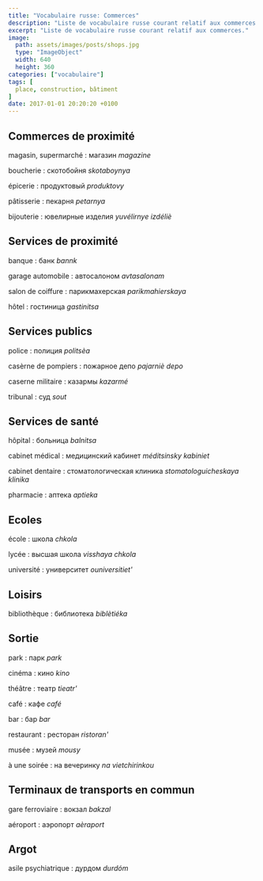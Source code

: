 ```yaml
---
title: "Vocabulaire russe: Commerces"
description: "Liste de vocabulaire russe courant relatif aux commerces."
excerpt: "Liste de vocabulaire russe courant relatif aux commerces."
image:
  path: assets/images/posts/shops.jpg
  type: "ImageObject"
  width: 640
  height: 360
categories: ["vocabulaire"]
tags: [
  place, construction, bâtiment
]
date: 2017-01-01 20:20:20 +0100
---
```


## Commerces de proximité

magasin, supermarché
: магазин
*magazine*

boucherie
: скотобойня
*skotaboynya*

épicerie
: продуктовый
*produktovy*

pâtisserie
: пекарня
*petarnya*

bijouterie
: ювелирные изделия
*yuvélirnye izdéliè*


## Services de proximité

banque
: банк
*bannk*

garage automobile
: автосалоном
*avtasalonam*

salon de coiffure
: парикмахерская
*parikmahierskaya*

hôtel
: гостиница
*gastinitsa*


## Services publics

police
: полиция
*politsèa*

casèrne de pompiers
: пожарное депо
*pajarniè depo*

caserne militaire
: казармы
*kazarmé*

tribunal
: суд
*sout*


## Services de santé

hôpital
: больница
*balnitsa*

cabinet médical
: медицинский кабинет
*méditsinsky kabiniet*

cabinet dentaire
: стоматологическая клиника
*stomatologuicheskaya klinika*

pharmacie
: аптека
*aptieka*


## Ecoles

école
: школа
*chkola*

lycée
: высшая школа
*visshaya chkola*

université
: университет
*ouniversitiet'*


## Loisirs

bibliothèque
: библиотека
*biblètiéka*


## Sortie

park
: парк
*park*

cinéma
: кино
*kino*

théâtre
: театр
*tieatr'*

café
: кафе
*café*

bar
: бар
*bar*

restaurant
: ресторан
*ristoran'*

musée
: музей
*mousy*

à une soirée
: на вечеринку
*na vietchirinkou*


## Terminaux de transports en commun

gare ferroviaire
: вокзал
*bakzal*

aéroport
: аэропорт
*aèraport*


## Argot

asile psychiatrique
: дурдом
*durdóm*
